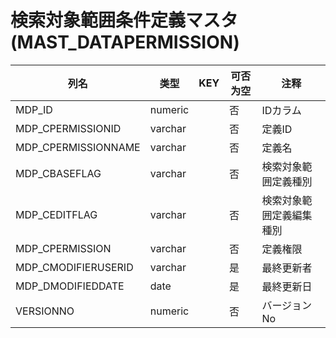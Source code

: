 # 検索対象範囲条件定義マスタ(MAST_DATAPERMISSION)
| 列名   | 类型   | KEY  | 可否为空 | 注释   |
| ---- | ---- | ---- | ---- | ---- |
|MDP_ID|numeric||否|IDカラム|
|MDP_CPERMISSIONID|varchar||否|定義ID|
|MDP_CPERMISSIONNAME|varchar||否|定義名|
|MDP_CBASEFLAG|varchar||否|検索対象範囲定義種別|
|MDP_CEDITFLAG|varchar||否|検索対象範囲定義編集種別 |
|MDP_CPERMISSION|varchar||否|定義権限|
|MDP_CMODIFIERUSERID|varchar||是|最終更新者|
|MDP_DMODIFIEDDATE|date||是|最終更新日|
|VERSIONNO|numeric||否|バージョンNo|
